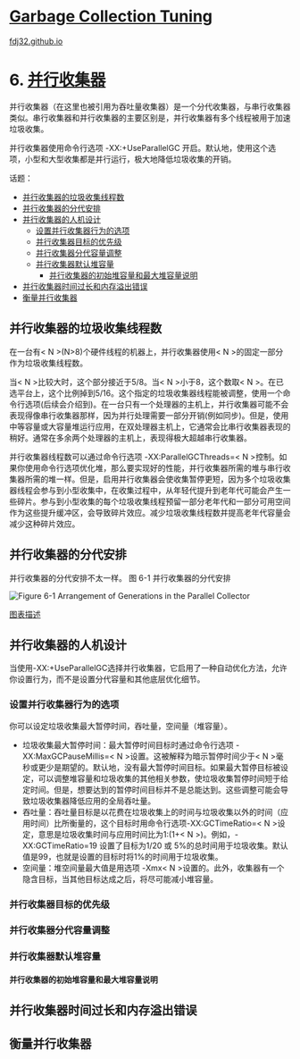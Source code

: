 [Garbage Collection Tuning](https://docs.oracle.com/en/java/javase/16/gctuning/introduction-garbage-collection-tuning.html)
===
[fdj32.github.io](https://fdj32.github.io)  
# 6. [并行收集器](https://docs.oracle.com/en/java/javase/16/gctuning/parallel-collector1.html)
并行收集器（在这里也被引用为吞吐量收集器）是一个分代收集器，与串行收集器类似。串行收集器和并行收集器的主要区别是，并行收集器有多个线程被用于加速垃圾收集。

并行收集器使用命令行选项 -XX:+UseParallelGC 开启。默认地，使用这个选项，小型和大型收集都是并行运行，极大地降低垃圾收集的开销。

话题：
- <a href="#gc6a">并行收集器的垃圾收集线程数</a>
- <a href="#gc6b">并行收集器的分代安排</a>
- <a href="#gc6c">并行收集器的人机设计</a>
  - <a href="#gc6c1">设置并行收集器行为的选项</a>
  - <a href="#gc6c2">并行收集器目标的优先级</a>
  - <a href="#gc6c3">并行收集器分代容量调整</a>
  - <a href="#gc6c4">并行收集器默认堆容量</a>
    - <a href="#gc6c4a">并行收集器的初始堆容量和最大堆容量说明</a>
- <a href="#gc6d">并行收集器时间过长和内存溢出错误</a>
- <a href="#gc6e">衡量并行收集器</a>

## <span id="gc6a">并行收集器的垃圾收集线程数</span>
在一台有< N >(N>8)个硬件线程的机器上，并行收集器使用< N >的固定一部分作为垃圾收集线程数。

当< N >比较大时，这个部分接近于5/8。当< N >小于8，这个数取< N >。在已选平台上，这个比例掉到5/16。这个指定的垃圾收集器线程能被调整，使用一个命令行选项(后续会介绍到)。在一台只有一个处理器的主机上，并行收集器可能不会表现得像串行收集器那样，因为并行处理需要一部分开销(例如同步)。但是，使用中等容量或大容量堆运行应用，在双处理器主机上，它通常会比串行收集器表现的稍好。通常在多余两个处理器的主机上，表现得极大超越串行收集器。

并行收集器线程数可以通过命令行选项 -XX:ParallelGCThreads=< N >控制。如果你使用命令行选项优化堆，那么要实现好的性能，并行收集器所需的堆与串行收集器所需的堆一样。但是，启用并行收集器会使收集暂停更短，因为多个垃圾收集器线程会参与到小型收集中，在收集过程中，从年轻代提升到老年代可能会产生一些碎片。参与到小型收集的每个垃圾收集线程预留一部分老年代和一部分可用空间作为这些提升缓冲区，会导致碎片效应。减少垃圾收集线程数并提高老年代容量会减少这种碎片效应。
## <span id="gc6b">并行收集器的分代安排</span>
并行收集器的分代安排不太一样。
图 6-1 并行收集器的分代安排

![Figure 6-1 Arrangement of Generations in the Parallel Collector](https://docs.oracle.com/en/java/javase/16/gctuning/img/jsgct_dt_002_armgnt_gn_pl_new.png "Description of Figure 6-1 follows")


<a href="https://docs.oracle.com/en/java/javase/16/gctuning/img_text/jsgct_dt_002_armgnt_gn_pl_new.html">图表描述</a>

## <span id="gc6c">并行收集器的人机设计</span>
当使用-XX:+UseParallelGC选择并行收集器，它启用了一种自动优化方法，允许你设置行为，而不是设置分代容量和其他底层优化细节。
### <span id="gc6c1">设置并行收集器行为的选项</span>
你可以设定垃圾收集最大暂停时间，吞吐量，空间量（堆容量）。
- 垃圾收集最大暂停时间：最大暂停时间目标时通过命令行选项 -XX:MaxGCPauseMillis=< N >设置。这被解释为暗示暂停时间少于< N >毫秒或更少是期望的。默认地，没有最大暂停时间目标。如果最大暂停目标被设定，可以调整堆容量和垃圾收集的其他相关参数，使垃圾收集暂停时间短于给定时间。但是，想要达到的暂停时间目标并不是总能达到。这些调整可能会导致垃圾收集器降低应用的全局吞吐量。
- 吞吐量：吞吐量目标是以花费在垃圾收集上的时间与垃圾收集以外的时间（应用时间）比所衡量的，这个目标时用命令行选项-XX:GCTimeRatio=< N >设定，意思是垃圾收集时间与应用时间比为1:(1+< N >)。例如，-XX:GCTimeRatio=19 设置了目标为1/20 或 5%的总时间用于垃圾收集。默认值是99，也就是设置的目标时将1%的时间用于垃圾收集。
- 空间量：堆空间量最大值是用选项 -Xmx< N >设置的。此外，收集器有一个隐含目标，当其他目标达成之后，将尽可能减小堆容量。
### <span id="gc6c2">并行收集器目标的优先级</span>

### <span id="gc6c3">并行收集器分代容量调整</span>
### <span id="gc6c4">并行收集器默认堆容量</span>
#### <span id="gc6c4a">并行收集器的初始堆容量和最大堆容量说明</span>
## <span id="gc6d">并行收集器时间过长和内存溢出错误</span>
## <span id="gc6e">衡量并行收集器</span>
